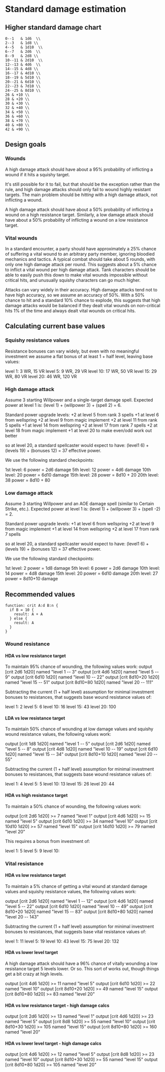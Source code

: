 # Standard damage estimation

## Higher standard damage chart
```
0--1   & 1d6  \\
2--3   & 1d8 \\
4--5   & 1d10  \\
6--7   & 2d6  \\
8--9   & 2d8 \\
10--11 & 2d10  \\
12--13 & 4d6  \\
14--15 & 4d8 \\
16--17 & 4d10 \\
18--19 & 5d10 \\
20--21 & 6d10 \\
22--23 & 7d10 \\
24--25 & 8d10 \\
26 & +10 \\
28 & +20 \\
30 & +30 \\
32 & +40 \\
34 & +50 \\
36 & +60 \\
38 & +70 \\
40 & +80 \\
42 & +90 \\
```

## Design goals

### Wounds

A high damage attack should have about a 95% probability of inflicting a wound if it hits a squishy
target.

It's still possible for it to fail, but that should be the exception rather than the rule,
and high damage attacks should only fail to wound highly resistant targets. The main problem should
be *hitting* with a high damage attack, not inflicting a wound.

A high damage attack should have about a 50% probability of inflicting a wound on a high
resistance target. Similarly, a low damage attack should have about a 50% probability of inflicting
a wound on a low resistance target.

### Vital wounds

In a standard encounter, a party should have approximately a 25% chance of suffering a vital wound
to an arbitrary party member, ignoring bloodied mechanics and tactics. A typical combat should
take about 5 rounds, with only one high damage attack per round. This suggests about a 5% chance
to inflict a vital wound per high damage attack. Tank characters should be able to easily push this
down to make vital wounds impossible without critical hits, and unusually squishy characters can go
much higher.

Attacks can vary widely in their accuracy. High damage attacks tend not to have high accuracy, so we
assume an accuracy of 50%. With a 50% chance to hit and a standard 10% chance to explode, this
suggests that high damage attacks would be balanced if they dealt vital wounds on non-critical
hits 1% of the time and always dealt vital wounds on critical hits.

## Calculating current base values

### Squishy resistance values
Resistance bonuses can vary widely, but even with no meaningful investment we assume
a flat bonus of at least 1 + half level, leaving base values:

level 1: 3 WR, 15 VR
level 5: 9 WR, 29 VR
level 10: 17 WR, 50 VR
level 15: 29 WR, 80 VR
level 20: 46 WR, 120 VR

### High damage attack
Assume 3 starting Willpower and a single-target damage spell. Expected power at level 1 is:
(level 1) + (willpower 3) + (spell 2) = 6.

Standard power upgrade levels:
+2 at level 5 from rank 3 spells
+1 at level 6 from wellspring
+2 at level 9 from magic implement
+2 at level 11 from rank 5 spells
+1 at level 14 from wellspring
+2 at level 17 from rank 7 spells
+2 at level 18 from magic implement
+1 at level 20 to make even/odd work out better

so at level 20, a standard spellcaster would expect to have:
(level1 6) + (levels 19) + (bonuses 12) = 37 effective power.

We use the following standard checkpoints:

1st level: 6 power = 2d6 damage
5th level: 12 power = 4d6 damage
10th level: 20 power = 6d10 damage
15th level: 28 power = 8d10 + 20
20th level: 38 power = 8d10 + 80

### Low damage attack
Assume 3 starting Willpower and an AOE damage spell (similar to Certain Strike, etc.). Expected power at level 1 is:
(level 1) + (willpower 3) + (spell -2) = 2.

Standard power upgrade levels:
+1 at level 6 from wellspring
+2 at level 9 from magic implement
+1 at level 14 from wellspring
+2 at level 17 from rank 7 spells

so at level 20, a standard spellcaster would expect to have:
(level1 6) + (levels 19) + (bonuses 12) = 37 effective power.

We use the following standard checkpoints:

1st level: 2 power = 1d8 damage
5th level: 6 power = 2d6 damage
10th level: 14 power = 4d8 damage
15th level: 20 power = 6d10 damage
20th level: 27 power = 8d10+10 damage

## Recommended values

```
function: crit A:d B:n {
  if B = 10 {
    result: A + A
  } else {
    result: A
  }
}
```

### Wound resistance

#### HDA vs low resistance target

To maintain 95% chance of wounding, the following values work:
output [crit 2d6 1d20] named "level 1 -- 3"
output [crit 4d6 1d20] named "level 5 -- 9"
output [crit 6d10 1d20] named "level 10 -- 22"
output [crit 8d10+20 1d20] named "level 15 -- 51"
output [crit 8d10+80 1d20] named "level 20 -- 111"

Subtracting the current (1 + half level) assumption for minimal investment bonuses to resistances,
that suggests base wound resistance values of:

level 1: 2
level 5: 6
level 10: 16
level 15: 43
level 20: 100

#### LDA vs low resistance target

To maintain 50% chance of wounding at low damage values and squishy wound resistance values, the following values work:

output [crit 1d8 1d20] named "level 1 -- 5"
output [crit 2d6 1d20] named "level 5 -- 8"
output [crit 4d8 1d20] named "level 10 -- 19"
output [crit 6d10 1d20] named "level 15 -- 34"
output [crit 8d10+10 1d20] named "level 20 -- 55"

Subtracting the current (1 + half level) assumption for minimal investment bonuses to resistances,
that suggests base wound resistance values of:

level 1: 4
level 5: 5
level 10: 13
level 15: 26
level 20: 44

#### HDA vs high resistance target

To maintain a 50% chance of wounding, the following values work:

output [crit 2d6 1d20] >= 7 named "level 1"
output [crit 4d6 1d20] >= 15 named "level 5"
output [crit 6d10 1d20] >= 34 named "level 10"
output [crit 10d10 1d20] >= 57 named "level 15"
output [crit 14d10 1d20] >= 79 named "level 20"

This requires a bonus from investment of:

level 1: 5
level 5: 9
level 10: 

### Vital resistance

#### HDA vs low resistance target

To maintain a 5% chance of getting a vital wound at standard damage values and squishy resistance
values, the following values work:

output [crit 2d6 1d20] named "level 1 -- 12"
output [crit 4d6 1d20] named "level 5 -- 22"
output [crit 6d10 1d20] named "level 10 -- 49"
output [crit 8d10+20 1d20] named "level 15 -- 83"
output [crit 8d10+80 1d20] named "level 20 -- 143"

Subtracting the current (1 + half level) assumption for minimal investment bonuses to resistances,
that suggests base vital resistance values of:

level 1: 11
level 5: 19
level 10: 43
level 15: 75
level 20: 132

#### HDA vs lower level target

A high damage attack should have a 96% chance of vitally wounding a low resistance target 5
levels lower. Or so. This sort of works out, though things get a bit crazy at high levels.

output [crit 4d6 1d20] >= 11 named "level 5"
output [crit 6d10 1d20] >= 22 named "level 10"
output [crit 8d10+20 1d20] >= 49 named "level 15"
output [crit 8d10+80 1d20] >= 83 named "level 20"

#### HDA vs low resistance target - high damage calcs

output [crit 2d6 1d20] >= 13 named "level 1"
output [crit 4d6 1d20] >= 23 named "level 5"
output [crit 8d8 1d20] >= 55 named "level 10"
output [crit 8d10+30 1d20] >= 105 named "level 15"
output [crit 8d10+80 1d20] >= 160 named "level 20"

#### HDA vs lower level target - high damage calcs

output [crit 4d6 1d20] >= 12 named "level 5"
output [crit 8d8 1d20] >= 23 named "level 10"
output [crit 8d10+30 1d20] >= 55 named "level 15"
output [crit 8d10+80 1d20] >= 105 named "level 20"
